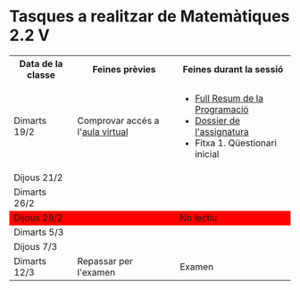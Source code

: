 # Tasques a realitzar de Matemàtiques 2.2 V

<table>
  <tr>
    <th>Data de la classe</th>
    <th>Feines prèvies</th>
    <th>Feines durant la sessió</th>
  </tr>
  <tr>
    <td>Dimarts 19/2</td>
    <td>
      Comprovar accés a l'<a href="http://aulavirtual.caib.es/c07013905/course/view.php?id=251" title="aula virtual">aula virtual</a>
    </td>
    <td>
      <ul>
        <li><a href="http://aulavirtual.caib.es/c07013905/mod/resource/view.php?id=11127" title="Full Resum de la Programació">Full Resum de la Programació</a></li>
        <li><a href="http://aulavirtual.caib.es/c07013905/mod/resource/view.php?id=14986" title="Dossier de l'assignatura">Dossier de l'assignatura</a></li>
        <li>Fitxa 1. Qüestionari inicial</li>
      </ul>
    </td>
  </tr>
  <tr>
    <td>Dijous 21/2</td>
    <td>
    </td>
    <td></td>
  </tr>
  <tr>
    <td>Dimarts 26/2</td>
    <td></td>
    <td></td>
  </tr>
  <tr style="background-color: red">
    <td>Dijous 28/2</td>
    <td></td>
    <td>No lectiu</td>
  </tr>
  <tr>
    <td>Dimarts 5/3</td>
    <td></td>
    <td></td>
  </tr>
  <tr>
    <td>Dijous 7/3</td>
    <td></td>
    <td></td>
  </tr>
  <tr>
    <td>Dimarts 12/3</td>
    <td>Repassar per l'examen</td>
    <td>Examen</td>
  </tr>
</table>
